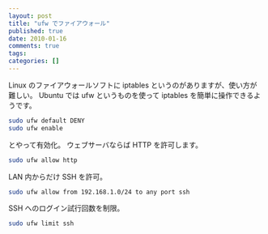 ```yaml
---
layout: post
title: "ufw でファイアウォール"
published: true
date: 2010-01-16
comments: true
tags:
categories: []
---
```


Linux のファイアウォールソフトに iptables というのがありますが、使い方が難しい。
Ubuntu では ufw というものを使って iptables を簡単に操作できるようです。

```sh
sudo ufw default DENY
sudo ufw enable
```

とやって有効化。
ウェブサーバならば HTTP を許可します。

```sh
sudo ufw allow http
```

LAN 内からだけ SSH を許可。

```sh
sudo ufw allow from 192.168.1.0/24 to any port ssh
```

SSH へのログイン試行回数を制限。

```sh
sudo ufw limit ssh
```
